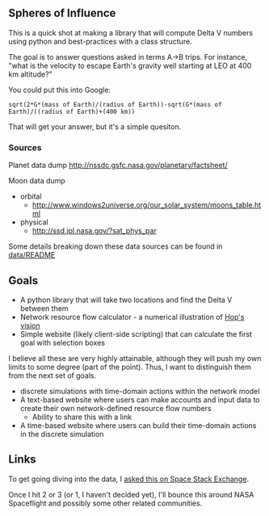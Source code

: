 ## Spheres of Influence

This is a quick shot at making a library that will compute Delta V numbers
using python and best-practices with a class structure.

The goal is to answer questions asked in terms A->B trips. For instance,
"what is the velocity to escape Earth's gravity well starting at LEO at 
400 km altitude?"

You could put this into Google:

```
sqrt(2*G*(mass of Earth)/(radius of Earth))-sqrt(G*(mass of Earth)/((radius of Earth)+(400 km))
```

That will get your answer, but it's a simple quesiton.

### Sources

Planet data dump
http://nssdc.gsfc.nasa.gov/planetary/factsheet/

Moon data dump
 - orbital
   - http://www.windows2universe.org/our_solar_system/moons_table.html
 - physical
   - http://ssd.jpl.nasa.gov/?sat_phys_par

Some details breaking down these data sources can be found in [data/README](data/README.md)

## Goals

 - A python library that will take two locations and find the Delta V between them
 - Network resource flow calculator - a numerical illustration of [Hop's vision](http://hopsblog-hop.blogspot.com/2013/09/one-legged-stools.html)
 - Simple website (likely client-side scripting) that can calculate the first goal with selection boxes

I believe all these are very highly attainable, although they will push my own
limits to some degree (part of the point). Thus, I want to distinguish them
from the next set of goals.

 - discrete simulations with time-domain actions within the network model
 - A text-based website where users can make accounts and input data to create their own
   network-defined resource flow numbers
   - Ability to share this with a link
 - A time-based website where users can build their time-domain actions in the
   discrete simulation

## Links

To get going diving into the data, I [asked this on Space Stack Exchange](http://space.stackexchange.com/questions/15107/data-for-moons-in-the-solar-system-with-masses).

Once I hit 2 or 3 (or 1, I haven't decided yet), I'll bounce this around NASA
Spaceflight and possibly some other related communities.
